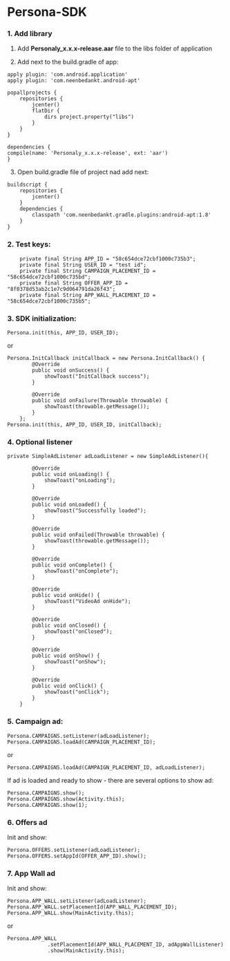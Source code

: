 # Persona-SDK

### 1. Add library
1. Add **Personaly_x.x.x-release.aar** file to the libs folder of application

2. Add next to the build.gradle of app:

```
apply plugin: 'com.android.application'
apply plugin: 'com.neenbedankt.android-apt'

popallprojects {
    repositories {
        jcenter()
        flatDir {
            dirs project.property("libs")
        }
    }
}

dependencies {
compile(name: 'Personaly_x.x.x-release', ext: 'aar')
}
```

3. Open build.gradle file of project nad add next:

```
buildscript {
    repositories {
        jcenter()
    }
    dependencies {
        classpath 'com.neenbedankt.gradle.plugins:android-apt:1.8'
    }
}
```

### 2. Test keys:
```
    private final String APP_ID = "58c654dce72cbf1000c735b3";
    private final String USER_ID = "test id";
    private final String CAMPAIGN_PLACEMENT_ID = "58c654dce72cbf1000c735bd";
    private final String OFFER_APP_ID = "8f0378d53ab2c1e7c9d064791da26f43";
    private final String APP_WALL_PLACEMENT_ID = "58c654dce72cbf1000c735b5";
```

### 3. SDK initialization:
```
Persona.init(this, APP_ID, USER_ID);
```
or
```
Persona.InitCallback initCallback = new Persona.InitCallback() {
        @Override
        public void onSuccess() {
            showToast("InitCallback success");
        }

        @Override
        public void onFailure(Throwable throwable) {
            showToast(throwable.getMessage());
        }
    };
Persona.init(this, APP_ID, USER_ID, initCallback);
```

### 4. Optional listener
```
private SimpleAdListener adLoadListener = new SimpleAdListener(){

        @Override
        public void onLoading() {
            showToast("onLoading");
        }

        @Override
        public void onLoaded() {
            showToast("Successfully loaded");
        }

        @Override
        public void onFailed(Throwable throwable) {
            showToast(throwable.getMessage());
        }

        @Override
        public void onComplete() {
            showToast("onComplete");
        }

        @Override
        public void onHide() {
            showToast("VideoAd onHide");
        }

        @Override
        public void onClosed() {
            showToast("onClosed");
        }

        @Override
        public void onShow() {
            showToast("onShow");
        }

        @Override
        public void onClick() {
            showToast("onClick");
        }
    }
```

### 5. Campaign ad: 
```
Persona.CAMPAIGNS.setListener(adLoadListener);
Persona.CAMPAIGNS.loadAd(CAMPAIGN_PLACEMENT_ID);
```
or
```
Persona.CAMPAIGNS.loadAd(CAMPAIGN_PLACEMENT_ID, adLoadListener);

```
If ad is loaded and ready to show - there are several options to show ad:
```
Persona.CAMPAIGNS.show();
Persona.CAMPAIGNS.show(Activity.this);
Persona.CAMPAIGNS.show(1);
```

### 6. Offers ad
Init and show:
```
Persona.OFFERS.setListener(adLoadListener);
Persona.OFFERS.setAppId(OFFER_APP_ID).show();
```

### 7. App Wall ad
Init and show:
```
Persona.APP_WALL.setListener(adLoadListener);
Persona.APP_WALL.setPlacementId(APP_WALL_PLACEMENT_ID);
Persona.APP_WALL.show(MainActivity.this);
```
or
```
Persona.APP_WALL
             .setPlacementId(APP_WALL_PLACEMENT_ID, adAppWallListener)
             .show(MainActivity.this);
```
